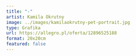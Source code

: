```yaml
---
title: "-"
artist: Kamila Okrutny
image: ../images/kamilaokrutny-pet-portrait.jpg
type: Grafika
url: https://allegro.pl/oferta/12896525188
format: 20x20cm
featured: false
---
```

